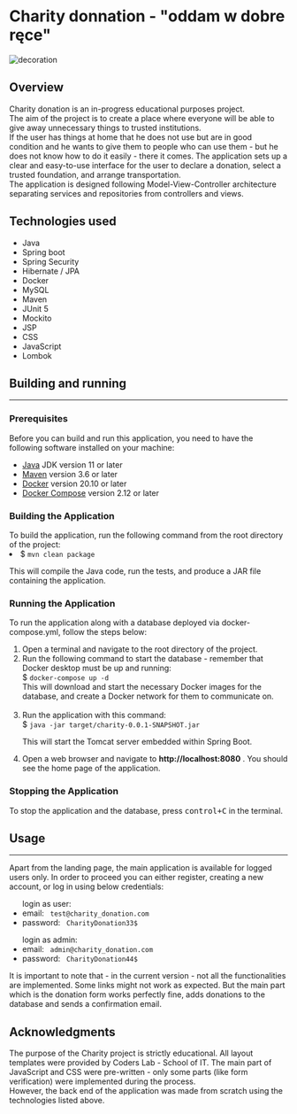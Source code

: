 

<h1>  Charity donnation - "oddam w dobre ręce"</h1>

![decoration](https://user-images.githubusercontent.com/105345146/226097518-5563ed41-c010-4b16-a67f-b4a71f48c2d1.svg)
  

<h2>Overview</h2>
</hr>
Charity donation is an in-progress educational purposes project.<br>
The aim of the project is to create a place where everyone will be able to give away unnecessary things to trusted institutions. <br>
If the user has things at home that he does not use but are in good condition and he wants to give them to people who can use them - but he does not know how to do it easily - there it comes. The application sets up a clear and easy-to-use interface for the user to declare a donation, select a trusted foundation, and arrange transportation.
<br>
The application is designed following Model-View-Controller architecture separating services and repositories from controllers and views.
<br>


<h2>Technologies used</h2>
 </hr>
<ul>
  <li>Java</li>
  <li>Spring boot</li>
  <li>Spring Security</li>
  <li>Hibernate / JPA</li>
  <li>Docker</li>
  <li>MySQL</li>
  <li>Maven</li>
  <li>JUnit 5</li>
  <li>Mockito</li>
  <li>JSP</li>
  <li>CSS</li>
  <li>JavaScript</li>
  <li>Lombok</li>
  
</ul>


<h2>Building and running</h2>
<hr>

<h3>Prerequisites</h3>

Before you can build and run this application, you need to have the following software installed on your machine:
<br>
 <ul>
  <li><a href="https://www.oracle.com/pl/java/technologies/downloads/">Java</a> JDK version 11 or later</li>
  <li><a href="https://maven.apache.org/download.cgi">Maven</a> version 3.6 or later</li>
  <li><a href="https://www.docker.com/products/docker-desktop/">Docker</a> version 20.10 or later</li>
  <li><a href="https://docs.docker.com/compose/install/">Docker Compose</a> version 2.12 or later</li>
 </ul>
 
<h3>Building the Application</h3>
To build the application, run the following command from the root directory of the project:
<li>
$ <code>mvn clean package</code>
  </li>
 

This will compile the Java code, run the tests, and produce a JAR file containing the application.
<br>

<h3>Running the Application</h3>

To run the application along with a database deployed via docker-compose.yml, follow the steps below: <br>
<ol>
  <li>Open a terminal and navigate to the root directory of the project.</li>
  <li>Run the following command to start the database - remember that Docker desktop must be up and running:</li>
  $ <code>docker-compose up -d</code> <br>
This will download and start the necessary Docker images for the database, and create a Docker network for them to communicate on.
<br>
  <br>
  </ul> 
  <li>Run the application with this command:</li>
  $ <code>java -jar target/charity-0.0.1-SNAPSHOT.jar</code> <br>
  
  This will start the Tomcat server embedded within Spring Boot.
  
  <li>Open a web browser and navigate to  <strong>http://localhost:8080</strong> . You should see the home page of the application.</li>
 
 </ol>
    
 <h3> Stopping the Application</h3>
 To stop the application and the database, press <kbd>control+C</kbd> in the terminal.
 
 <h2>Usage</h2>
 <hr>
 
 <p>Apart from the landing page, the main application is available for logged users only. In order to proceed you can either register, creating a new account, or log in using below credentials:<br>
  <ul>login as user: 
    <li> email: <code> test@charity_donation.com </code>
    <li>password: <code> CharityDonation33$ </code>
  </ul>
  <ul>login as admin: 
    <li> email: <code> admin@charity_donation.com </code>
    <li>password: <code> CharityDonation44$ </code>
  </ul>
  </p>
  <p>
  It is important to note that - in the current version - not all the functionalities are implemented. Some links might not work as expected. But the main part which is the donation form works perfectly fine, adds donations to the database and sends a confirmation email.
  </p>

<h2>Acknowledgments</h2>

The purpose of the Charity project is strictly educational. All layout templates were provided by Coders Lab - School of IT. The main part of JavaScript and CSS were pre-written - only some parts (like form verification) were implemented during the process. <br>
However, the back end of the application was made from scratch using the technologies listed above. 
